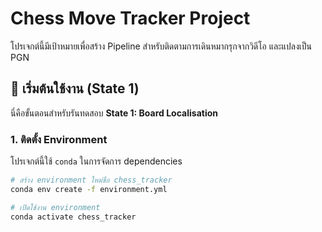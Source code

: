 # Chess Move Tracker Project

โปรเจกต์นี้มีเป้าหมายเพื่อสร้าง Pipeline สำหรับติดตามการเดินหมากรุกจากวิดีโอ และแปลงเป็น PGN

## 🚀 เริ่มต้นใช้งาน (State 1)

นี่คือขั้นตอนสำหรับรันทดสอบ **State 1: Board Localisation**

### 1. ติดตั้ง Environment

โปรเจกต์นี้ใช้ `conda` ในการจัดการ dependencies

```bash
# สร้าง environment ใหม่ชื่อ chess_tracker
conda env create -f environment.yml

# เปิดใช้งาน environment
conda activate chess_tracker